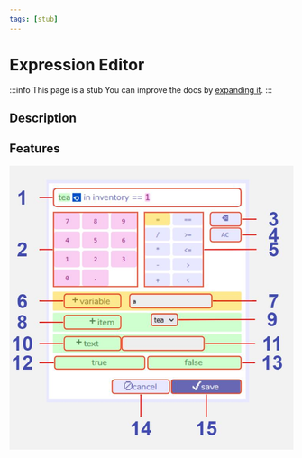 ```yaml
---
tags: [stub]
---
```


# Expression Editor

:::info This page is a stub
You can improve the docs by [expanding it](../../contributing).
:::

## Description


## Features

![expression editor diagram](.images/expressionEditorDiagram.JPG)